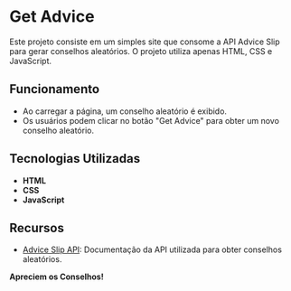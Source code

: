 # Get Advice

Este projeto consiste em um simples site que consome a API Advice Slip para gerar conselhos aleatórios. O projeto utiliza apenas HTML, CSS e JavaScript.

## Funcionamento

- Ao carregar a página, um conselho aleatório é exibido.
- Os usuários podem clicar no botão "Get Advice" para obter um novo conselho aleatório.

## Tecnologias Utilizadas

- **HTML**
- **CSS** 
- **JavaScript**

## Recursos

- [Advice Slip API](https://api.adviceslip.com/): Documentação da API utilizada para obter conselhos aleatórios.

**Apreciem os Conselhos!**